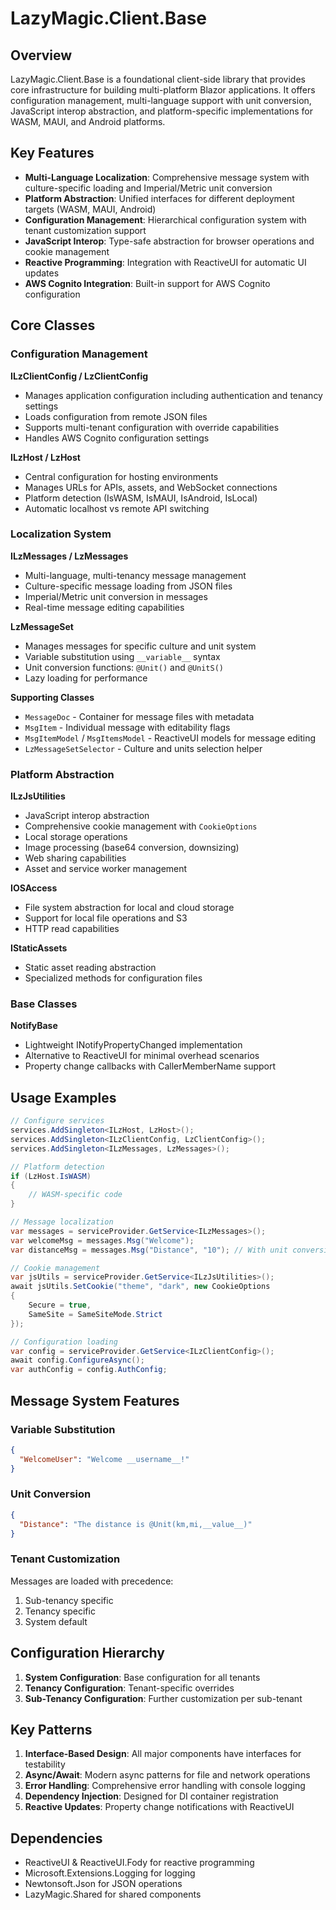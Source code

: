 # LazyMagic.Client.Base

## Overview

LazyMagic.Client.Base is a foundational client-side library that provides core infrastructure for building multi-platform Blazor applications. It offers configuration management, multi-language support with unit conversion, JavaScript interop abstraction, and platform-specific implementations for WASM, MAUI, and Android platforms.

## Key Features

- **Multi-Language Localization**: Comprehensive message system with culture-specific loading and Imperial/Metric unit conversion
- **Platform Abstraction**: Unified interfaces for different deployment targets (WASM, MAUI, Android)
- **Configuration Management**: Hierarchical configuration system with tenant customization support
- **JavaScript Interop**: Type-safe abstraction for browser operations and cookie management
- **Reactive Programming**: Integration with ReactiveUI for automatic UI updates
- **AWS Cognito Integration**: Built-in support for AWS Cognito configuration

## Core Classes

### Configuration Management

**ILzClientConfig / LzClientConfig**
- Manages application configuration including authentication and tenancy settings
- Loads configuration from remote JSON files
- Supports multi-tenant configuration with override capabilities
- Handles AWS Cognito configuration settings

**ILzHost / LzHost**
- Central configuration for hosting environments
- Manages URLs for APIs, assets, and WebSocket connections
- Platform detection (IsWASM, IsMAUI, IsAndroid, IsLocal)
- Automatic localhost vs remote API switching

### Localization System

**ILzMessages / LzMessages**
- Multi-language, multi-tenancy message management
- Culture-specific message loading from JSON files
- Imperial/Metric unit conversion in messages
- Real-time message editing capabilities

**LzMessageSet**
- Manages messages for specific culture and unit system
- Variable substitution using `__variable__` syntax
- Unit conversion functions: `@Unit()` and `@UnitS()`
- Lazy loading for performance

**Supporting Classes**
- `MessageDoc` - Container for message files with metadata
- `MsgItem` - Individual message with editability flags
- `MsgItemModel` / `MsgItemsModel` - ReactiveUI models for message editing
- `LzMessageSetSelector` - Culture and units selection helper

### Platform Abstraction

**ILzJsUtilities**
- JavaScript interop abstraction
- Comprehensive cookie management with `CookieOptions`
- Local storage operations
- Image processing (base64 conversion, downsizing)
- Web sharing capabilities
- Asset and service worker management

**IOSAccess**
- File system abstraction for local and cloud storage
- Support for local file operations and S3
- HTTP read capabilities

**IStaticAssets**
- Static asset reading abstraction
- Specialized methods for configuration files

### Base Classes

**NotifyBase**
- Lightweight INotifyPropertyChanged implementation
- Alternative to ReactiveUI for minimal overhead scenarios
- Property change callbacks with CallerMemberName support

## Usage Examples

```csharp
// Configure services
services.AddSingleton<ILzHost, LzHost>();
services.AddSingleton<ILzClientConfig, LzClientConfig>();
services.AddSingleton<ILzMessages, LzMessages>();

// Platform detection
if (LzHost.IsWASM)
{
    // WASM-specific code
}

// Message localization
var messages = serviceProvider.GetService<ILzMessages>();
var welcomeMsg = messages.Msg("Welcome");
var distanceMsg = messages.Msg("Distance", "10"); // With unit conversion

// Cookie management
var jsUtils = serviceProvider.GetService<ILzJsUtilities>();
await jsUtils.SetCookie("theme", "dark", new CookieOptions 
{ 
    Secure = true, 
    SameSite = SameSiteMode.Strict 
});

// Configuration loading
var config = serviceProvider.GetService<ILzClientConfig>();
await config.ConfigureAsync();
var authConfig = config.AuthConfig;
```

## Message System Features

### Variable Substitution
```json
{
  "WelcomeUser": "Welcome __username__!"
}
```

### Unit Conversion
```json
{
  "Distance": "The distance is @Unit(km,mi,__value__)"
}
```

### Tenant Customization
Messages are loaded with precedence:
1. Sub-tenancy specific
2. Tenancy specific  
3. System default

## Configuration Hierarchy

1. **System Configuration**: Base configuration for all tenants
2. **Tenancy Configuration**: Tenant-specific overrides
3. **Sub-Tenancy Configuration**: Further customization per sub-tenant

## Key Patterns

1. **Interface-Based Design**: All major components have interfaces for testability
2. **Async/Await**: Modern async patterns for file and network operations
3. **Error Handling**: Comprehensive error handling with console logging
4. **Dependency Injection**: Designed for DI container registration
5. **Reactive Updates**: Property change notifications with ReactiveUI

## Dependencies

- ReactiveUI & ReactiveUI.Fody for reactive programming
- Microsoft.Extensions.Logging for logging
- Newtonsoft.Json for JSON operations
- LazyMagic.Shared for shared components